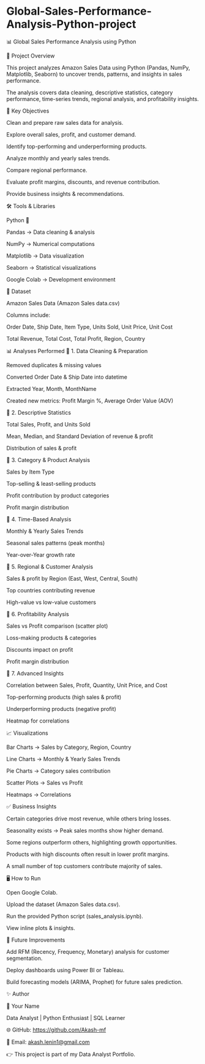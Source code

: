 # Global-Sales-Performance-Analysis-Python-project
📊 Global Sales Performance Analysis using Python

📌 Project Overview

This project analyzes Amazon Sales Data using Python (Pandas, NumPy, Matplotlib, Seaborn) to uncover trends, patterns, and insights in sales performance.

The analysis covers data cleaning, descriptive statistics, category performance, time-series trends, regional analysis, and profitability insights.

🚀 Key Objectives

Clean and prepare raw sales data for analysis.

Explore overall sales, profit, and customer demand.

Identify top-performing and underperforming products.

Analyze monthly and yearly sales trends.

Compare regional performance.

Evaluate profit margins, discounts, and revenue contribution.

Provide business insights & recommendations.

🛠️ Tools & Libraries

Python 🐍

Pandas → Data cleaning & analysis

NumPy → Numerical computations

Matplotlib → Data visualization

Seaborn → Statistical visualizations

Google Colab → Development environment

📂 Dataset

Amazon Sales Data (Amazon Sales data.csv)

Columns include:

Order Date, Ship Date, Item Type, Units Sold, Unit Price, Unit Cost

Total Revenue, Total Cost, Total Profit, Region, Country

📊 Analyses Performed
🔹 1. Data Cleaning & Preparation

Removed duplicates & missing values

Converted Order Date & Ship Date into datetime

Extracted Year, Month, MonthName

Created new metrics: Profit Margin %, Average Order Value (AOV)

🔹 2. Descriptive Statistics

Total Sales, Profit, and Units Sold

Mean, Median, and Standard Deviation of revenue & profit

Distribution of sales & profit

🔹 3. Category & Product Analysis

Sales by Item Type

Top-selling & least-selling products

Profit contribution by product categories

Profit margin distribution

🔹 4. Time-Based Analysis

Monthly & Yearly Sales Trends

Seasonal sales patterns (peak months)

Year-over-Year growth rate

🔹 5. Regional & Customer Analysis

Sales & profit by Region (East, West, Central, South)

Top countries contributing revenue

High-value vs low-value customers

🔹 6. Profitability Analysis

Sales vs Profit comparison (scatter plot)

Loss-making products & categories

Discounts impact on profit

Profit margin distribution

🔹 7. Advanced Insights

Correlation between Sales, Profit, Quantity, Unit Price, and Cost

Top-performing products (high sales & profit)

Underperforming products (negative profit)

Heatmap for correlations

📈 Visualizations

Bar Charts → Sales by Category, Region, Country

Line Charts → Monthly & Yearly Sales Trends

Pie Charts → Category sales contribution

Scatter Plots → Sales vs Profit

Heatmaps → Correlations

✅ Business Insights

Certain categories drive most revenue, while others bring losses.

Seasonality exists → Peak sales months show higher demand.

Some regions outperform others, highlighting growth opportunities.

Products with high discounts often result in lower profit margins.

A small number of top customers contribute majority of sales.

🖥️ How to Run

Open Google Colab.

Upload the dataset (Amazon Sales data.csv).

Run the provided Python script (sales_analysis.ipynb).

View inline plots & insights.

📌 Future Improvements

Add RFM (Recency, Frequency, Monetary) analysis for customer segmentation.

Deploy dashboards using Power BI or Tableau.

Build forecasting models (ARIMA, Prophet) for future sales prediction.

✨ Author

👤 Your Name

Data Analyst | Python Enthusiast | SQL Learner

🌐 GitHub: https://github.com/Akash-mf

📧 Email: akash.lenin1@gmail.com

👉 This project is part of my Data Analyst Portfolio.
